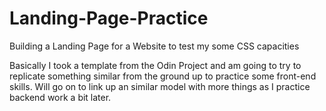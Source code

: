 # Landing-Page-Practice
Building a Landing Page for a Website to test my some CSS capacities

Basically I took a template from the Odin Project and am going to try to replicate something similar from the
ground up to practice some front-end skills. Will go on to link up an similar model with more things as I 
practice backend work a bit later.
